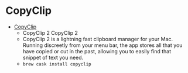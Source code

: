 # CopyClip
- [CopyClip](https://fiplab.com/apps/copyclip-for-mac)
  -  CopyClip 2 CopyClip 2
  - CopyClip 2 is a lightning fast clipboard manager for your Mac. Running discreetly from your menu bar, the app stores all that you have copied or cut in the past, allowing you to easily find that snippet of text you need.
  - `brew cask install copyclip`
